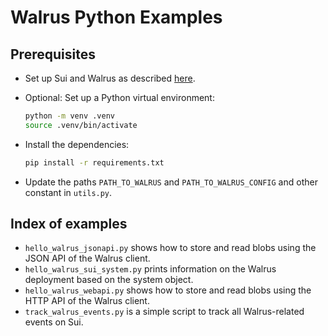 # Walrus Python Examples

## Prerequisites

- Set up Sui and Walrus as described
  [here](https://mystenlabs.github.io/walrus-docs/usage/setup.html).
- Optional: Set up a Python virtual environment:

  ```sh
  python -m venv .venv
  source .venv/bin/activate
  ```

- Install the dependencies:

  ```sh
  pip install -r requirements.txt
  ```

- Update the paths `PATH_TO_WALRUS` and `PATH_TO_WALRUS_CONFIG` and other constant in `utils.py`.

## Index of examples

- `hello_walrus_jsonapi.py` shows how to store and read blobs using the JSON API of the Walrus
  client.
- `hello_walrus_sui_system.py` prints information on the Walrus deployment based on the system
  object.
- `hello_walrus_webapi.py` shows how to store and read blobs using the HTTP API of the Walrus
  client.
- `track_walrus_events.py` is a simple script to track all Walrus-related events on Sui.
